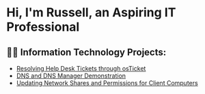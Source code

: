 <h1>Hi, I'm Russell, an Aspiring IT Professional</a></h1>

<h2>👨‍💻 Information Technology Projects:</h2>

  - [Resolving Help Desk Tickets through osTicket](https://github.com/lainezr/osTicket)
  - [DNS and DNS Manager Demonstration](https://github.com/lainezr/DNS)
  - [Updating Network Shares and Permissions for Client Computers](https://github.com/lainezr/shares-permissions)

